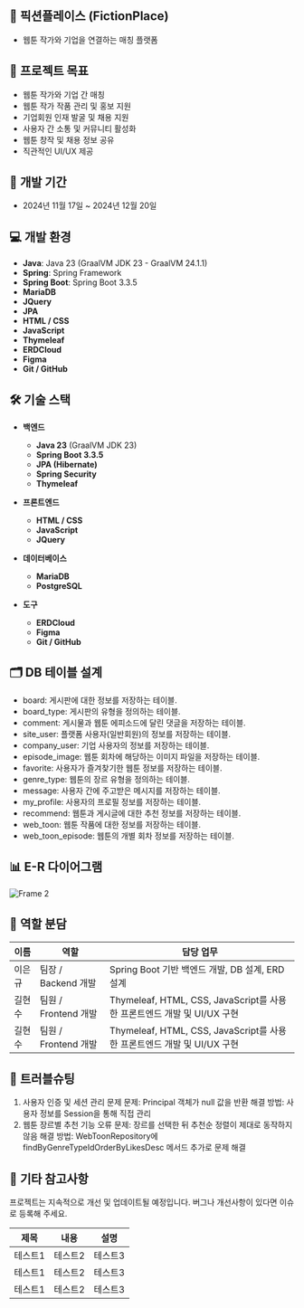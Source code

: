## 📌 픽션플레이스 (FictionPlace)
- 웹툰 작가와 기업을 연결하는 매칭 플랫폼
  
## 📢 프로젝트 목표
- 웹툰 작가와 기업 간 매칭
- 웹툰 작가 작품 관리 및 홍보 지원
- 기업회원 인재 발굴 및 채용 지원
- 사용자 간 소통 및 커뮤니티 활성화
- 웹툰 창작 및 채용 정보 공유
- 직관적인 UI/UX 제공   


## 📅 개발 기간
- 2024년 11월 17일 ~ 2024년 12월 20일   

## 💻 개발 환경

- **Java**: Java 23 (GraalVM JDK 23 - GraalVM 24.1.1)
- **Spring**: Spring Framework
- **Spring Boot**: Spring Boot 3.3.5
- **MariaDB**
- **JQuery**
- **JPA**
- **HTML / CSS**
- **JavaScript**
- **Thymeleaf**
- **ERDCloud**
- **Figma**
- **Git / GitHub**


## 🛠️ 기술 스택
- **백엔드**
  - **Java 23** (GraalVM JDK 23)
  - **Spring Boot 3.3.5**
  - **JPA (Hibernate)**
  - **Spring Security**
  - **Thymeleaf**

- **프론트엔드**
  - **HTML / CSS**
  - **JavaScript**
  - **JQuery**

- **데이터베이스**
  - **MariaDB**
  - **PostgreSQL**

- **도구**
  - **ERDCloud**
  - **Figma** 
  - **Git / GitHub** 


## 🗂️ DB 테이블 설계

- board: 게시판에 대한 정보를 저장하는 테이블.
- board_type: 게시판의 유형을 정의하는 테이블.
- comment: 게시물과 웹툰 에피소드에 달린 댓글을 저장하는 테이블.
- site_user: 플랫폼 사용자(일반회원)의 정보를 저장하는 테이블.
- company_user: 기업 사용자의 정보를 저장하는 테이블.
- episode_image: 웹툰 회차에 해당하는 이미지 파일을 저장하는 테이블.
- favorite: 사용자가 즐겨찾기한 웹툰 정보를 저장하는 테이블.
- genre_type: 웹툰의 장르 유형을 정의하는 테이블.
- message: 사용자 간에 주고받은 메시지를 저장하는 테이블.
- my_profile: 사용자의 프로필 정보를 저장하는 테이블.
- recommend: 웹툰과 게시글에 대한 추천 정보를 저장하는 테이블.
- web_toon: 웹툰 작품에 대한 정보를 저장하는 테이블.
- web_toon_episode: 웹툰의 개별 회차 정보를 저장하는 테이블.


## 📊 E-R 다이어그램

![Frame 2](https://github.com/user-attachments/assets/a26b7273-ae9c-433c-8c08-8790e26c43f7)


## 👥 역할 분담

|이름|역할|담당 업무|
|------|---|---|
|이은규|팀장 / Backend 개발|Spring Boot 기반 백엔드 개발, DB 설계, ERD 설계|
|길현수|팀원 / Frontend 개발|Thymeleaf, HTML, CSS, JavaScript를 사용한 프론트엔드 개발 및 UI/UX 구현|
|길현수|팀원 / Frontend 개발|Thymeleaf, HTML, CSS, JavaScript를 사용한 프론트엔드 개발 및 UI/UX 구현|

## 🐞 트러블슈팅
1. 사용자 인증 및 세션 관리 문제
문제: Principal 객체가 null 값을 반환
해결 방법: 사용자 정보를 Session을 통해 직접 관리
2. 웹툰 장르별 추천 기능 오류
문제: 장르를 선택한 뒤 추천순 정렬이 제대로 동작하지 않음
해결 방법: WebToonRepository에 findByGenreTypeIdOrderByLikesDesc 메서드 추가로 문제 해결
## 📄 기타 참고사항
프로젝트는 지속적으로 개선 및 업데이트될 예정입니다.
버그나 개선사항이 있다면 이슈로 등록해 주세요.

|제목|내용|설명|
|------|---|---|
|테스트1|테스트2|테스트3|
|테스트1|테스트2|테스트3|
|테스트1|테스트2|테스트3|
